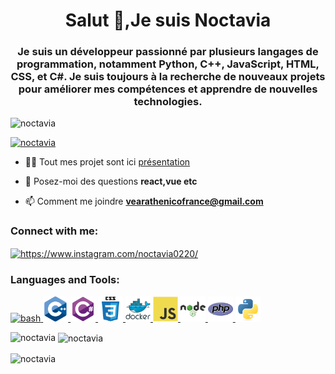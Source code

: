 <h1 align="center">Salut 👋,Je suis Noctavia</h1>
<h3 align="center">Je suis un développeur passionné par plusieurs langages de programmation, notamment Python, C++, JavaScript, HTML, CSS, et C#. Je suis toujours à la recherche de nouveaux projets pour améliorer mes compétences et apprendre de nouvelles technologies.</h3>

<p align="left"> <img src="https://komarev.com/ghpvc/?username=noctavia&label=Profile%20views&color=0e75b6&style=flat" alt="noctavia" /> </p>

<p align="left"> <a href="https://github.com/ryo-ma/github-profile-trophy"><img src="https://github-profile-trophy.vercel.app/?username=noctavia" alt="noctavia" /></a> </p>

- 👨‍💻 Tout mes projet sont ici [présentation](https://noctavia.github.io/Noctabot-web/presentation.html)

- 💬 Posez-moi des questions **react,vue etc**

- 📫 Comment me joindre **vearathenicofrance@gmail.com**

<h3 align="left">Connect with me:</h3>
<p align="left">
<a href="https://instagram.com/https://www.instagram.com/noctavia0220/" target="blank"><img align="center" src="https://raw.githubusercontent.com/rahuldkjain/github-profile-readme-generator/master/src/images/icons/Social/instagram.svg" alt="https://www.instagram.com/noctavia0220/" height="30" width="40" /></a>
</p>

<h3 align="left">Languages and Tools:</h3>
<p align="left"> <a href="https://www.gnu.org/software/bash/" target="_blank" rel="noreferrer"> <img src="https://www.vectorlogo.zone/logos/gnu_bash/gnu_bash-icon.svg" alt="bash" width="40" height="40"/> </a> <a href="https://www.w3schools.com/cpp/" target="_blank" rel="noreferrer"> <img src="https://raw.githubusercontent.com/devicons/devicon/master/icons/cplusplus/cplusplus-original.svg" alt="cplusplus" width="40" height="40"/> </a> <a href="https://www.w3schools.com/cs/" target="_blank" rel="noreferrer"> <img src="https://raw.githubusercontent.com/devicons/devicon/master/icons/csharp/csharp-original.svg" alt="csharp" width="40" height="40"/> </a> <a href="https://www.w3schools.com/css/" target="_blank" rel="noreferrer"> <img src="https://raw.githubusercontent.com/devicons/devicon/master/icons/css3/css3-original-wordmark.svg" alt="css3" width="40" height="40"/> </a> <a href="https://www.docker.com/" target="_blank" rel="noreferrer"> <img src="https://raw.githubusercontent.com/devicons/devicon/master/icons/docker/docker-original-wordmark.svg" alt="docker" width="40" height="40"/> </a> <a href="https://developer.mozilla.org/en-US/docs/Web/JavaScript" target="_blank" rel="noreferrer"> <img src="https://raw.githubusercontent.com/devicons/devicon/master/icons/javascript/javascript-original.svg" alt="javascript" width="40" height="40"/> </a> <a href="https://nodejs.org" target="_blank" rel="noreferrer"> <img src="https://raw.githubusercontent.com/devicons/devicon/master/icons/nodejs/nodejs-original-wordmark.svg" alt="nodejs" width="40" height="40"/> </a> <a href="https://www.php.net" target="_blank" rel="noreferrer"> <img src="https://raw.githubusercontent.com/devicons/devicon/master/icons/php/php-original.svg" alt="php" width="40" height="40"/> </a> <a href="https://www.python.org" target="_blank" rel="noreferrer"> <img src="https://raw.githubusercontent.com/devicons/devicon/master/icons/python/python-original.svg" alt="python" width="40" height="40"/> </a> </p>

<p><img align="left" src="https://github-readme-stats.vercel.app/api/top-langs?username=noctavia&show_icons=true&locale=en&layout=compact" alt="noctavia" /></p>

<p>&nbsp;<img align="center" src="https://github-readme-stats.vercel.app/api?username=noctavia&show_icons=true&locale=en" alt="noctavia" /></p>

<p><img align="center" src="https://github-readme-streak-stats.herokuapp.com/?user=noctavia&" alt="noctavia" /></p>
